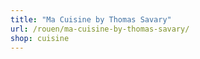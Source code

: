 ```yaml
---
title: "Ma Cuisine by Thomas Savary"
url: /rouen/ma-cuisine-by-thomas-savary/
shop: cuisine
---
```

